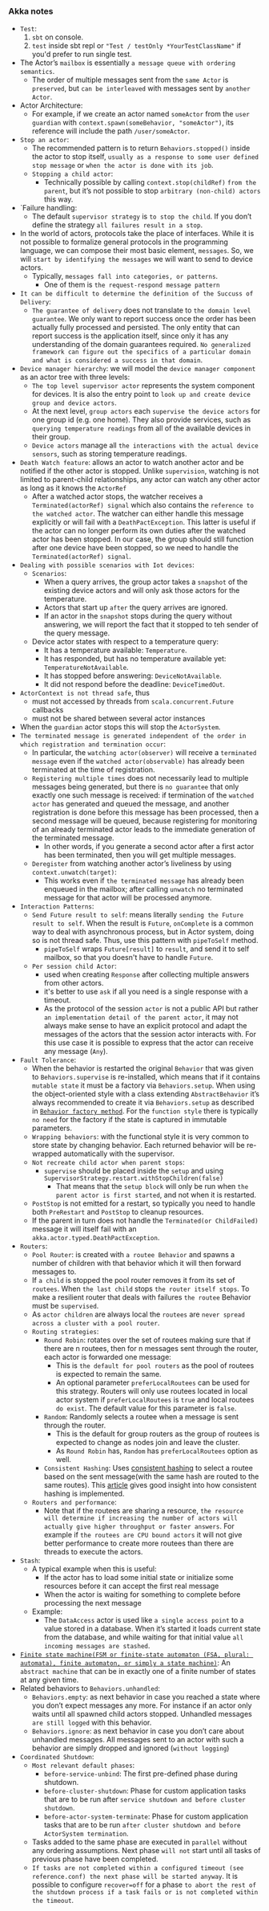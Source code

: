 ### Akka notes

- `Test`:
  1. `sbt` on console.
  2. `test` inside sbt repl or `"Test / testOnly *YourTestClassName"` if you'd prefer to run single test.
- The Actor’s `mailbox` is essentially `a message queue with ordering semantics`.
  - The order of multiple messages sent from the `same Actor` is `preserved`, but `can be interleaved` with messages sent by `another Actor`.
- Actor Architecture:
  - For example, if we create an actor named `someActor` from the `user guardian` with `context.spawn(someBehavior, "someActor")`, its reference will include the path `/user/someActor`.
- `Stop an actor`:
  - The recommended pattern is to return `Behaviors.stopped()` inside the actor to stop itself, `usually as a response to some user defined stop message` or `when the actor is done with its job`.
  - `Stopping a child actor`:
    - Technically possible by calling `context.stop(childRef)` `from the parent`, but it’s not possible to stop `arbitrary (non-child) actors` this way.
- `Failure handling:
  - The default `supervisor strategy` is `to stop the child`. If you don’t define the strategy `all failures result in a stop`.
- In the world of actors, protocols take the place of interfaces. While it is not possible to formalize general protocols in the programming language, we can compose their most basic element, `messages`. So, we will `start by identifying the messages` we will want to send to device actors.
  - Typically, `messages fall into categories, or patterns`.
    - One of them is `the request-respond message pattern`
- `It can be difficult to determine the definition of the Succuss of Delivery`:
  - `The guarantee of delivery` does not translate to `the domain level guarantee`. We only want to report success once the order has been actually fully processed and persisted. The only entity that can report success is the application itself, since only it has any understanding of the domain guarantees required. `No generalized framework can figure out the specifics of a particular domain and what is considered a success in that domain`.
- `Device manager hierarchy`: we will model the `device manager component` as an actor tree with three levels:
  - `The top level supervisor actor` represents the system component for devices. It is also the entry point to `look up and create device group and device actors`.
  - At the next level, `group actors` each `supervise the device actors` for one group id (e.g. one home). They also provide services, such as `querying temperature readings` from all of the available devices in their group.
  - `Device actors` manage all `the interactions with the actual device sensors`, such as storing temperature readings.
- `Death Watch feature`: allows an actor to watch another actor and be notified if the other actor is stopped. Unlike `supervision`, watching is not limited to parent-child relationships, any actor can watch any other actor as long as it knows the `ActorRef`
  - After a watched actor stops, the watcher receives a `Terminated(actorRef) signal` which also contains the `reference to the watched actor`. The watcher can either handle this message explicitly or will fail with a `DeathPactException`. This latter is useful if the actor can no longer perform its own duties after the watched actor has been stopped. In our case, the group should still function after one device have been stopped, so we need to handle the `Terminated(actorRef) signal`.
- `Dealing with possible scenarios with Iot devices`:
  - `Scenarios`:
    - When a query arrives, the group actor takes a `snapshot` of the existing device actors and will only ask those actors for the temperature.
    - Actors that start up `after` the query arrives are ignored.
    - If an actor in the `snapshot` stops during the query without answering, we will report the fact that it stopped to teh sender of the query message.
  - Device actor states with respect to a temperature query:
    - It has a temperature available: `Temperature`.
    - It has responded, but has no temperature available yet: `TemperatureNotAvailable`.
    - It has stopped before answering: `DeviceNotAvailable`.
    - It did not respond before the deadline: `DeviceTimedOut`.
- `ActorContext is not thread safe`, thus
  - must not accessed by threads from `scala.concurrent.Future` callbacks
  - must not be shared between several actor instances
- When the `guardian` actor stops this will stop the `ActorSystem`.
- `The terminated message is generated independent of the order in which registration and termination occur`:
  - In particular, the `watching actor(observer)` will receive a `terminated message` even if the `watched actor(observable)` has already been terminated at the time of registration.
  - `Registering multiple times` does not necessarily lead to multiple messages being generated, but there is `no guarantee` that only exactly one such message is received: if termination of the `watched actor` has generated and queued the message, and another registration is done before this message has been processed, then a second message will be queued, because registering for monitoring of an already terminated actor leads to the immediate generation of the terminated message.
    - In other words, if you generate a second actor after a first actor has been terminated, then you will get multiple messages.
  - `Deregister` from watching another actor’s liveliness by using `context.unwatch(target)`:
    - This works even if `the terminated message` has already been enqueued in the mailbox; after calling `unwatch` no terminated message for that actor will be processed anymore.
- `Interaction Patterns`:
  - `Send Future result to self`: means literally `sending the Future result to self`. When the result is `Future`, `onComplete` is a common way to deal with asynchronous process, but in Actor system, doing so is not thread safe. Thus, use this pattern with `pipeToSelf` method.
    - `pipeToSelf` wraps `Future[result]` to `result`, and send it to self mailbox, so that you doesn't have to handle `Future`.
  - `Per session child Actor`:
    - used when creating `Response` after collecting multiple answers from other actors.
    - it's better to use `ask` if all you need is a single response with a timeout.
    - As the protocol of the session `actor` is not a public API but rather `an implementation detail of the parent actor`, it may not always make sense to have an explicit protocol and adapt the messages of the actors that the session actor interacts with. For this use case it is possible to express that the actor can receive any message (`Any`).
- `Fault Tolerance`:
  - When the behavior is restarted the original `Behavior` that was given to `Behaviors.supervise` is re-installed, which means that if it contains `mutable state` it must be a factory via `Behaviors.setup`. When using the object-oriented style with a class extending `AbstractBehavior` it’s always recommended to create it via `Behaviors.setup` as described in [`Behavior factory method`](https://doc.akka.io/docs/akka/current/typed/style-guide.html#behavior-factory-method). For the `function style` there is typically `no need` for the factory if the state is captured in immutable parameters.
  - `Wrapping behaviors`: with the functional style it is very common to store state by changing behavior. Each returned behavior will be re-wrapped automatically with the supervisor.
  - `Not recreate child actor when parent stops`:
    - `supervise` should be placed inside the `setup` and using `SupervisorStrategy.restart.withStopChildren(false)`
      - That means that the `setup block` will only be run when `the parent actor is first started`, and not when it is restarted.
  - `PostStop` is not emitted for a restart, so typically you need to handle both `PreRestart` and `PostStop` to cleanup resources.
  - If the parent in turn does not handle the `Terminated(or ChildFailed)` message it will itself fail with an `akka.actor.typed.DeathPactException`.
- `Routers`:
  - `Pool Router`: is created with `a routee Behavior` and spawns a number of children with that behavior which it will then forward messages to.
  - If `a child` is stopped the pool router removes it from its set of `routees`. When `the last child` stops `the router itself stops`. To make a resilient router that deals with failures `the routee` Behavior must be `supervised`.
  - As `actor children` are always local the `routees` are `never spread across a cluster with a pool router`.
  - `Routing strategies`:
    - `Round Robin`: rotates over the set of routees making sure that if there are n routees, then for n messages sent through the router, each actor is forwarded one message:
      - This is `the default for pool routers` as the pool of routees is expected to remain the same.
      - An optional parameter `preferLocalRoutees` can be used for this strategy. Routers will only use routees located in local actor system if `preferLocalRoutees` is `true` and local routees `do exist`. The default value for this parameter is `false`.
    - `Random`: Randomly selects a routee when a message is sent through the router.
      - This is the default for group routers as the group of routees is expected to change as nodes join and leave the cluster.
      - As `Round Robin` has, `Random` has `preferLocalRoutees` option as well.
    - `Consistent Hashing`: Uses [consistent hashing](https://en.wikipedia.org/wiki/Consistent_hashing) to select a routee based on the sent message(with the same hash are routed to the same routes). This [article](http://tom-e-white.com/2007/11/consistent-hashing.html) gives good insight into how consistent hashing is implemented.
  - `Routers and performance`:
    - Note that if the routees are sharing a resource, `the resource will determine if increasing the number of actors will actually give higher throughput or faster answers`. For example if `the routees are CPU bound actors` it will not give better performance to create more routees than there are threads to execute the actors.
- `Stash`:
  - A typical example when this is useful:
    - If the actor has to load some initial state or initialize some resources before it can accept the first real message
    - When the actor is waiting for something to complete before processing the next message
  - Example:
    - The `DataAccess` actor is used like `a single access point` to a value stored in a database. When it’s started it loads current state from the database, and while waiting for that initial value `all incoming messages are stashed`.
- [`Finite state machine(FSM or finite-state automaton (FSA, plural: automata), finite automaton, or simply a state machine)`](https://en.wikipedia.org/wiki/Finite-state_machine): An `abstract machine` that can be in exactly one of a finite number of states at any given time.
- Related behaviors to `Behaviors.unhandled`:
  - `Behaviors.empty`: as next behavior in case you reached a state where you don’t expect messages any more. For instance if an actor only waits until all spawned child actors stopped. Unhandled messages `are still logged` with this behavior.
  - `Behaviors.ignore`: as next behavior in case you don’t care about unhandled messages. All messages sent to an actor with such a behavior are simply dropped and ignored (`without logging`)
- `Coordinated Shutdown`:
  - `Most relevant default phases`:
    - `before-service-unbind`: The first pre-defined phase during shutdown.
    - `before-cluster-shutdown`: Phase for custom application tasks that are to be run after `service shutdown and before cluster shutdown`.
    - `before-actor-system-terminate`: Phase for custom application tasks that are to be run `after cluster shutdown and before ActorSystem termination`.
  - Tasks added to the same phase are executed in `parallel` without any ordering assumptions. Next phase `will not` start until all tasks of previous phase have been completed.
  - `If tasks are not completed within a configured timeout (see reference.conf) the next phase will be started anyway`. It is possible to configure `recover=off` for a phase `to abort the rest of the shutdown process if a task fails or is not completed within the timeout`.
